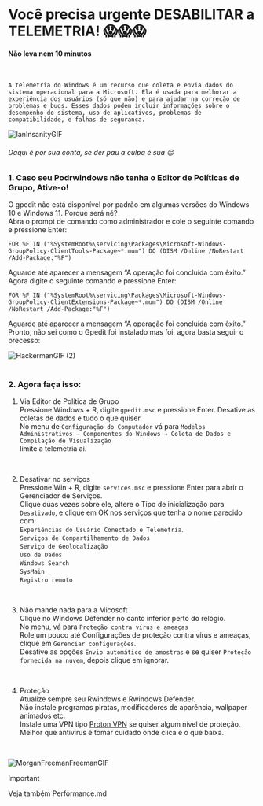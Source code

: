 # Você precisa urgente DESABILITAR a TELEMETRIA! 😱😱😱
#### Não leva nem 10 minutos
<br>

`
A telemetria do Windows é um recurso que coleta e envia dados do sistema operacional para a Microsoft.
Ela é usada para melhorar a experiência dos usuários (só que não) e para ajudar na correção de problemas e bugs.
Esses dados podem incluir informações sobre o desempenho do sistema, uso de aplicativos, problemas de compatibilidade, e falhas de segurança.
`
<br>

![IanInsanityGIF](https://github.com/user-attachments/assets/7dadea2a-65ed-4f95-8ed3-691523cb4bf0)
###### Daqui é por sua conta, se der pau a culpa é sua 😊

### 1. Caso seu Podrwindows não tenha o Editor de Políticas de Grupo, Ative-o! 

O gpedit não está disponível por padrão em algumas versões do Windows 10 e Windows 11. Porque será né?<br/>
Abra o prompt de comando como administrador e cole o seguinte comando e pressione Enter:
```
FOR %F IN ("%SystemRoot%\servicing\Packages\Microsoft-Windows-GroupPolicy-ClientTools-Package~*.mum") DO (DISM /Online /NoRestart /Add-Package:"%F")
```
   
Aguarde até aparecer a mensagem “A operação foi concluída com êxito.” <br/>
Agora digite o seguinte comando e pressione Enter:
```
FOR %F IN ("%SystemRoot%\servicing\Packages\Microsoft-Windows-GroupPolicy-ClientExtensions-Package~*.mum") DO (DISM /Online /NoRestart /Add-Package:"%F")
```

Aguarde até aparecer a mensagem “A operação foi concluída com êxito.” <br/>
Pronto, não sei como o Gpedit foi instalado mas foi, agora basta seguir o precesso:

![HackermanGIF (2)](https://github.com/user-attachments/assets/d2916355-7459-4b39-85e1-85291710124b)
<br>
<br>

### 2. Agora faça isso:

1. Via Editor de Política de Grupo <br/>
      Pressione Windows + R, digite `gpedit.msc` e pressione Enter. Desative as coletas de dados e tudo o que quiser. <br/>
      No menu de `Configuração do Computador` vá para `Modelos Administrativos → Componentes do Windows → Coleta de Dados e Compilação de Visualização`<br/>
      limite a telemetria ai.
<br>      

2. Desativar no serviços <br/>
      Pressione Win + R, digite `services.msc` e pressione Enter para abrir o Gerenciador de Serviços.<br/>
      Clique duas vezes sobre ele, altere o Tipo de inicialização para `Desativado`, e clique em OK nos serviços que tenha o nome parecido com:<br/>
      `Experiências do Usuário Conectado e Telemetria`.<br/>
      `Serviços de Compartilhamento de Dados`<br/>
      `Serviço de Geolocalização`<br/>
      `Uso de Dados`<br/>
      `Windows Search`<br/>
      `SysMain`<br>
      `Registro remoto`<br>
<br>

3. Não mande nada para a Micosoft <br/>
      Clique no Windows Defender no canto inferior perto do relógio. <br/>
      No menu, vá para `Proteção contra vírus e ameaças`<br/>
      Role um pouco até Configurações de proteção contra vírus e ameaças, clique em `Gerenciar configurações`.<br/>
      Desative as opções `Envio automático de amostras` e se quiser `Proteção fornecida na nuvem`, depois clique em ignorar. <br/>
<br/>   

4. Proteção <br/>
      Atualize sempre seu Rwindows e Rwindows Defender. <br/>
      Não instale programas piratas, modificadores de aparência, wallpaper animados etc. <br/>
      Instale uma VPN tipo [Proton VPN](https://protonvpn.com/) se quiser algum nível de proteção. <br/>
      Melhor que antivírus é tomar cuidado onde clica e o que baixa. <br/>
<br/>

![MorganFreemanFreemanGIF](https://github.com/user-attachments/assets/535ffb5a-11e1-4482-99bf-7130a433d983)

> [!IMPORTANT]
> Veja também Performance.md


